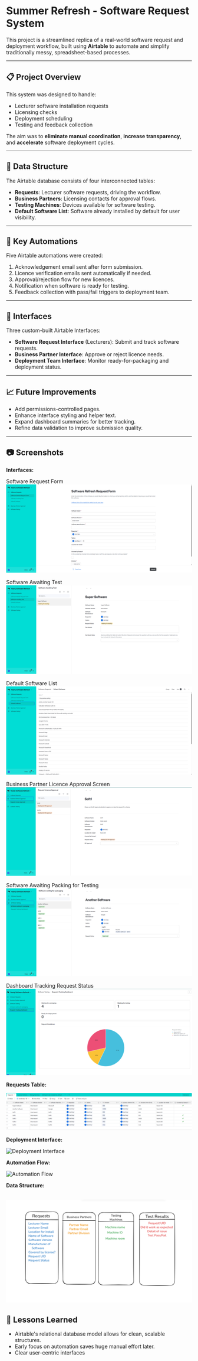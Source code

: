 # Summer Refresh - Software Request System

This project is a streamlined replica of a real-world software request and deployment workflow, built using **Airtable** to automate and simplify traditionally messy, spreadsheet-based processes.

---

## 📋 Project Overview

This system was designed to handle:
- Lecturer software installation requests
- Licensing checks
- Deployment scheduling
- Testing and feedback collection

The aim was to **eliminate manual coordination**, **increase transparency**, and **accelerate** software deployment cycles.

---

## 🧱 Data Structure

The Airtable database consists of four interconnected tables:
- **Requests**: Lecturer software requests, driving the workflow.
- **Business Partners**: Licensing contacts for approval flows.
- **Testing Machines**: Devices available for software testing.
- **Default Software List**: Software already installed by default for user visibility.

---

## 🤖 Key Automations

Five Airtable automations were created:
1. Acknowledgement email sent after form submission.
2. Licence verification emails sent automatically if needed.
3. Approval/rejection flow for new licences.
4. Notification when software is ready for testing.
5. Feedback collection with pass/fail triggers to deployment team.

---

## 🎨 Interfaces

Three custom-built Airtable Interfaces:
- **Software Request Interface** (Lecturers): Submit and track software requests.
- **Business Partner Interface**: Approve or reject licence needs.
- **Deployment Team Interface**: Monitor ready-for-packaging and deployment status.

---

## 📈 Future Improvements

- Add permissions-controlled pages.
- Enhance interface styling and helper text.
- Expand dashboard summaries for better tracking.
- Refine data validation to improve submission quality.

---

## 📷 Screenshots

**Interfaces:**

Software Request Form
![Software Request Form](images/SoftwareRequestForm.png)

Software Awaiting Test
![Software Awaiting Test](images/SoftwareAwaitingTest.png)

Default Software List
![Default Software List ](images/DefaultSoftwareList.png)

Business Partner Licence Approval Screen
![BP Licence Screen](images/BPLicenceApprovalScreen.png)

Software Awaiting Packing for Testing
![Software Awaiting Packaging](images/SoftwareAwaitingPackaging.png)

Dashboard Tracking Request Status 
![Requests Tracking Dashboard](images/SoftwareTrackingDashboard.png)

**Requests Table:**

![Requests Table](images/requests-table.png)

**Deployment Interface:**

![Deployment Interface](images/deployment-interface.png)

**Automation Flow:**

![Automation Flow](images/automation-flow.png)

**Data Structure:**

![Data Structure](images/SummerRefreshBasicDataStructure.png)
---

## 🧠 Lessons Learned

- Airtable's relational database model allows for clean, scalable structures.
- Early focus on automation saves huge manual effort later.
- Clear user-centric interfaces
